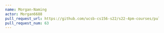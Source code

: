```yaml
---
name: Morgan-Naming
actor: Morgan6688
pull_request_url: https://github.com/ucsb-cs156-s22/s22-4pm-courses/pull/63
pull_request_num: 63
---
```

